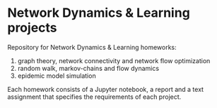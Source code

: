 # Network Dynamics & Learning projects
Repository for Network Dynamics & Learning homeworks: 
1. graph theory, network connectivity and network flow optimization
2. random walk, markov-chains and flow dynamics
3. epidemic model simulation

Each homework consists of a Jupyter notebook, a report and a text assignment that specifies the requirements of each project.